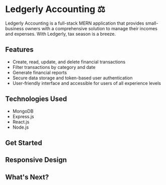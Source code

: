 # Ledgerly Accounting ⚖️ 

Ledgerly Accounting is a full-stack MERN application that provides small-business owners with a comprehensive solution to manage their incomes and expenses.
With Ledgerly, tax season is a breeze.

## Features
<ul>
  <li>Create, read, update, and delete financial transactions</li>
  <li>Filter transactions by category and date</li>
  <li>Generate financial reports</li>
  <li>Secure data storage and token-based user authentication</li>
  <li>User-friendly interface and accessible for users of all experience levels</li>
</ul>

## Technologies Used
<ul>
  <li>MongoDB</li>
  <li>Express.js</li>
  <li>React.js</li>
  <li>Node.js</li>
</ul>

## Get Started

## Responsive Design

## What's Next?
